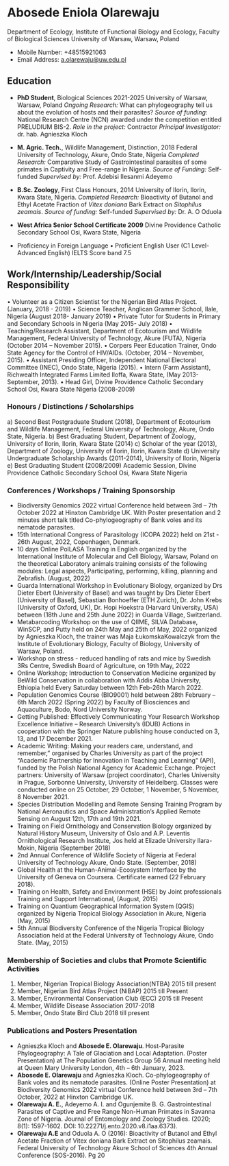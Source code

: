 # Abosede Eniola Olarewaju
Department of Ecology,
Institute of Functional Biology and Ecology, 
Faculty of Biological Sciences
University of Warsaw, Warsaw, Poland
- Mobile Number: +48515921063
- Email Address: a.olarewaju@uw.edu.pl

## Education

- **PhD Student**, Biological Sciences 2021-2025
University of Warsaw, Warsaw, Poland
*Ongoing Research:* What can phylogeography tell us about the evolution of hosts and their parasites? 
*Source of funding:* National Research Centre (NCN) awarded under the competition entitled PRELUDIUM BIS-2.
*Role in the project:* Contractor
*Principal Investigator:* dr. hab. Agnieszka Kloch

- **M. Agric. Tech.**, Wildlife Management, Distinction, 2018
Federal University of Technology, Akure, Ondo State, Nigeria 
*Completed Research:* Comparative Study of Gastrointestinal parasites of some primates in Captivity and Free-range in Nigeria.
*Source of Funding:* Self-funded
*Supervised by:* Prof. Adebisi Ilesanmi Adeyemo

- **B.Sc. Zoology**, First Class Honours, 2014
University of Ilorin, Ilorin, Kwara State, Nigeria.
*Completed Research:* Bioactivity of Butanol and Ethyl Acetate Fraction of *Vitex doniana* Bark Extract on *Sitophilus zeamais*.
*Source of funding:* Self-funded
*Supervised by:* Dr. A. O Oduola

- **West Africa Senior School Certificate 2009**
Divine Providence Catholic Secondary School Osi, Kwara State, Nigeria

- Proficiency in Foreign Language
• Proficient English User (C1 Level-Advanced English) 
IELTS Score band 7.5

## Work/Internship/Leadership/Social Responsibility
• Volunteer as a Citizen Scientist for the Nigerian Bird Atlas Project. (January, 2018 - 2019)
• Science Teacher, Anglican Grammer School, Ilale, Nigeria (August 2018- January 2019)
• Private Tutor for Students in Primary and Secondary Schools in Nigeria (May 2015- July 2018)
• Teaching/Research Assistant, Department of Ecotourism and Wildlife Management, Federal 
University of Technology, Akure (FUTA), Nigeria (October 2014 – November 2015).
• Corpers Peer Education Trainer, Ondo State Agency for the Control of HIV/AIDs. (October, 
2014 – November, 2015).
• Assistant Presiding Officer, Independent National Electoral Committee (INEC), Ondo State, 
Nigeria (2015).
• Intern (Farm Assistant), Richwealth Integrated Farms Limited Iloffa, Kwara State, (May 2013-
September, 2013).
• Head Girl, Divine Providence Catholic Secondary School Osi, Kwara State Nigeria (2008-2009)

### Honours / Distinctions / Scholarships 
a) Second Best Postgraduate Student (2018), Department of Ecotourism and Wildlife 
Management, Federal University of Technology, Akure, Ondo State, Nigeria. 
b) Best Graduating Student, Department of Zoology, University of Ilorin, Ilorin, Kwara State 
(2014)
c) Scholar of the year (2013), Department of Zoology, University of Ilorin, Ilorin, Kwara State
d) University Undergraduate Scholarship Awards (2011-2014), University of Ilorin, Nigeria
e) Best Graduating Student (2008/2009) Academic Session, Divine Providence Catholic 
Secondary School Osi, Kwara State Nigeria 
### Conferences / Workshops / Training Sponsorship
- Biodiversity Genomics 2022 virtual Conference held between 3rd – 7th October 2022 at Hinxton 
Cambridge UK. With Poster presentation and 2 minutes short talk titled Co-phylogeography of 
Bank voles and its nematode parasites.
- 15th International Congress of Parasitology (ICOPA 2022) held on 21st - 26th August, 2022, 
Copenhagen, Denmark.
- 10 days Online PolLASA Training in English organized by the International Institute of 
Molecular and Cell Biology, Warsaw, Poland on the theoretical Laboratory animals training 
consists of the following modules: Legal aspects, Participating, performing, killing, planning and 
Zebrafish. (August, 2022)
- Guarda International Workshop in Evolutionary Biology, organized by Drs Dieter Ebert 
(University of Basel) and was taught by Drs Dieter Ebert (University of Basel), Sebastian 
Bonhoeffer (ETH Zurich), Dr. John Krebs (University of Oxford, UK), Dr. Hopi Hoekstra (Harvard 
University, USA) between (18th June and 25th June 2022) in Guarda Village, Switzerland. 
- Metabarcoding Workshop on the use of QIIME, SILVA Database, WinSCP, and Putty held on 24th 
May and 25th of May, 2022 organized by Agnieszka Kloch, the trainer was Maja ŁukomskaKowalczyk from the Institute of Evolutionary Biology, Faculty of Biology, University of Warsaw, 
Poland.
- Workshop on stress - reduced handling of rats and mice by Swedish 3Rs Centre, Swedish Board 
of Agriculture, on 19th May, 2022 
- Online Workshop; Introduction to Conservation Medicine organized by BeWild Conservation 
in collaboration with Addis Abba University, Ethiopia held Every Saturday between 12th Feb-26th 
March 2022.
- Population Genomics Course (BIO9001) held between 28th February – 6th March 2022 (Spring 2022) by Faculty of Biosciences and Aquaculture, Bodo, Nord University Norway.
- Getting Published: Effectively Communicating Your Research Workshop Excellence 
Initiative – Research University’s (IDUB) Actions in cooperation with the Springer Nature 
publishing house conducted on 3, 13, and 17 December 2021. 
- Academic Writing: Making your readers care, understand, and remember,” organised by 
Charles University as part of the project “Academic Partnership for Innovation in Teaching and 
Learning” (API), funded by the Polish National Agency for Academic Exchange. Project partners: 
University of Warsaw (project coordinator), Charles University in Prague, Sorbonne University, 
University of Heidelberg. Classes were conducted online on 25 October, 29 October, 1 November, 5 
November, 8 November 2021.
- Species Distribution Modelling and Remote Sensing Training Program by National 
Aeronautics and Space Administration’s Applied Remote Sensing on August 12th, 17th and 19th 2021.
- Training on Field Ornithology and Conservation Biology organized by Natural History 
Museum, University of Oslo and A.P. Leventis Ornithological Research Institute, Jos held at 
Elizade University Ilara-Mokin, Nigeria (September 2018)
- 2nd Annual Conference of Wildlife Society of Nigeria at Federal University of Technology 
Akure, Ondo State. (September, 2018)
- Global Health at the Human-Animal-Ecosystem Interface by the University of Geneva on Coursera. 
Certificate earned (22 February 2018).
- Training on Health, Safety and Environment (HSE) by Joint professionals Training and Support 
International, (August, 2015)
- Training on Quantium Geographical Information System (QGIS) organized by Nigeria 
Tropical Biology Association in Akure, Nigeria (May, 2015)
- 5th Annual Biodiversity Conference of the Nigeria Tropical Biology Association held at the Federal 
University of Technology Akure, Ondo State. (May, 2015)

### Membership of Societies and clubs that Promote Scientific Activities
1. Member, Nigerian Tropical Biology Association(NTBA) 2015 till present 
2. Member, Nigerian Bird Atlas Project (NiBAP) 2015 till Present 
3. Member, Environmental Conservation Club (ECC) 2015 till Present
4. Member, Wildlife Disease Association 2017-2018
5. Member, Ondo State Bird Club 2018 till present 

### Publications and Posters Presentation
- Agnieszka Kloch and **Abosede E. Olarewaju**. Host-Parasite Phylogeography: A Tale of 
Glaciation and Local Adaptation. (Poster Presentation) at The Population Genetics Group 
56 Annual meeting held at Queen Mary University London, 4th – 6th January, 2023.
- **Abosede E. Olarewaju** and Agnieszka Kloch. Co-phylogeography of Bank voles and its nematode 
parasites. (Online Poster Presentation) at Biodiversity Genomics 2022 virtual Conference held 
between 3rd – 7th October, 2022 at Hinxton Cambridge UK.
- **Olarewaju A. E.**, Adeyemo A. I. and Ogunjemite B. G. Gastrointestinal Parasites of Captive and 
Free Range Non-Human Primates in Savanna Zone of Nigeria. Journal of Entomology and Zoology 
Studies. (2020; 8(1): 1597-1602. DOI: 10.22271/j.ento.2020.v8.i1aa.6373).
- **Olarewaju A.E** and Oduola A. O (2016): Bioactivity of Butanol and Ethyl Acetate Fraction of 
Vitex doniana Bark Extract on Sitophilus zeamais. Federal University of Technology Akure School 
of Sciences 4th Annual Conference (SOS-2016). Pg 20
